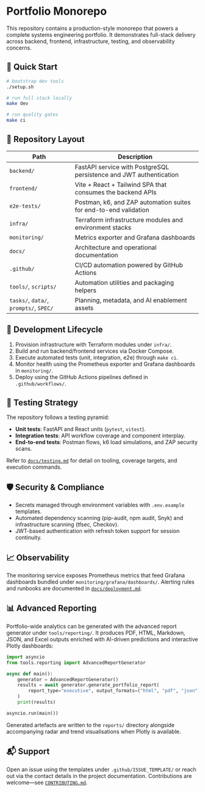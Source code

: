 # Portfolio Monorepo

This repository contains a production-style monorepo that powers a complete systems engineering portfolio. It demonstrates full-stack delivery across backend, frontend, infrastructure, testing, and observability concerns.

## 🚀 Quick Start

```bash
# bootstrap dev tools
./setup.sh

# run full stack locally
make dev

# run quality gates
make ci
```

## 🧱 Repository Layout

| Path | Description |
| --- | --- |
| `backend/` | FastAPI service with PostgreSQL persistence and JWT authentication |
| `frontend/` | Vite + React + Tailwind SPA that consumes the backend APIs |
| `e2e-tests/` | Postman, k6, and ZAP automation suites for end-to-end validation |
| `infra/` | Terraform infrastructure modules and environment stacks |
| `monitoring/` | Metrics exporter and Grafana dashboards |
| `docs/` | Architecture and operational documentation |
| `.github/` | CI/CD automation powered by GitHub Actions |
| `tools/`, `scripts/` | Automation utilities and packaging helpers |
| `tasks/`, `data/`, `prompts/`, `SPEC/` | Planning, metadata, and AI enablement assets |

## 🔁 Development Lifecycle

1. Provision infrastructure with Terraform modules under `infra/`.
2. Build and run backend/frontend services via Docker Compose.
3. Execute automated tests (unit, integration, e2e) through `make ci`.
4. Monitor health using the Prometheus exporter and Grafana dashboards in `monitoring/`.
5. Deploy using the GitHub Actions pipelines defined in `.github/workflows/`.

## 🧪 Testing Strategy

The repository follows a testing pyramid:

- **Unit tests**: FastAPI and React units (`pytest`, `vitest`).
- **Integration tests**: API workflow coverage and component interplay.
- **End-to-end tests**: Postman flows, k6 load simulations, and ZAP security scans.

Refer to [`docs/testing.md`](docs/testing.md) for detail on tooling, coverage targets, and execution commands.

## 🛡️ Security & Compliance

- Secrets managed through environment variables with `.env.example` templates.
- Automated dependency scanning (pip-audit, npm audit, Snyk) and infrastructure scanning (tfsec, Checkov).
- JWT-based authentication with refresh token support for session continuity.

## 📈 Observability

The monitoring service exposes Prometheus metrics that feed Grafana dashboards bundled under `monitoring/grafana/dashboards/`. Alerting rules and runbooks are documented in [`docs/deployment.md`](docs/deployment.md).

## 📊 Advanced Reporting

Portfolio-wide analytics can be generated with the advanced report generator under `tools/reporting/`. It produces PDF, HTML, Markdown, JSON, and Excel outputs enriched with AI-driven predictions and interactive Plotly dashboards:

```python
import asyncio
from tools.reporting import AdvancedReportGenerator

async def main():
    generator = AdvancedReportGenerator()
    results = await generator.generate_portfolio_report(
        report_type="executive", output_formats=("html", "pdf", "json")
    )
    print(results)

asyncio.run(main())
```

Generated artefacts are written to the `reports/` directory alongside accompanying radar and trend visualisations when Plotly is available.

## 📬 Support

Open an issue using the templates under `.github/ISSUE_TEMPLATE/` or reach out via the contact details in the project documentation. Contributions are welcome—see [`CONTRIBUTING.md`](CONTRIBUTING.md).

